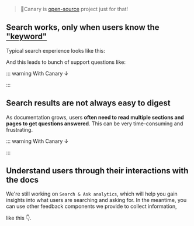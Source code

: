 <script setup>
import Chat from '../components/Chat.vue'
import Headline from '../components/Headline.vue'
import KeywordSearchProblem from '../components/KeywordSearchProblem.vue'
import KeywordSearchSolution from '../components/KeywordSearchSolution.vue'
import SearchDigestProblem from '../components/SearchDigestProblem.vue'
import SearchDigestSolution from '../components/SearchDigestSolution.vue'
import QueryRankChart from '../components/QueryRankChart.vue'

const keywordSearchProblemExample = {
  left: {
    query: "how to limit api cost",
    items: [
      {
        title: "Router - Load Balancing, Fallbacks",
        excerpt: "...litellm_model_<mark>cost</mark>_map -> use deployment_<mark>cost</mark>..."
      }
    ],
    emoji: "😢"
  },
  right: {
    query: "budget",
    items: [
      {
        title: "Budgets, Rate Limits",
        excerpt: "Set <mark>Budget</mark>s"
      },
      {
        title: "Budgets, Rate Limits",
        excerpt: "Setting Team <mark>Budget</mark>s"
      }
    ],
    emoji: "😊"
  }
}

const searchDisgestProblemExample = {
  query: "config feature_a",
  items: [
    {
      excerpt: "<mark>feature_a</mark>: option_1, option_2, option_3, option_4, option_5...",
      title: "Reference - <mark>config</mark>.yaml"
    },
    {
      excerpt: "...<mark>feature_a</mark>is really good. there's 999 ways of doing...",
      title: "What is <mark>Feature_A</mark>?"
    },
    {
      excerpt: "...to configure options for <mark>feature_a</mark>, you shoud do this and that...",
      title: "Tutorial - <mark>Config</mark>uration"
    }
  ]
}
</script>

<Headline />

> 🐤Canary is [open-source](https://github.com/fastrepl/canary) project just for that!

## Search works, only when users know the <ins>"keyword"</ins>

Typical search experience looks like this:

<KeywordSearchProblem v-bind="keywordSearchProblemExample" />

And this leads to bunch of support questions like:

<Chat
  left="👤 hi there! how can i <strong>set limit for api cost?</strong>"
  right="we <strong>already have docs</strong> for that. (readthemanual.com/<strong>budget</strong>-and-rate-limits) 👤"
/>

::: warning With Canary ↓

<KeywordSearchSolution />

:::

## Search results are not always easy to digest

As documentation grows, users **often need to read multiple sections and pages to get questions answered**.
This can be very time-consuming and frustrating.

<SearchDigestProblem v-bind="searchDisgestProblemExample" />

::: warning With Canary ↓

<SearchDigestSolution />

:::

## Understand users through their interactions with the docs

We're still working on `Search & Ask analytics`, which will help you gain insights into what users are searching and asking for. In the meantime, you can use other feedback components we provide to collect information,

  <div class="flex justify-center items-center">
  like this 👇.
  </div>
